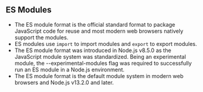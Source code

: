 ## ES Modules
- The ES module format is the official standard format to package JavaScript code for reuse and most modern web browsers natively support the modules.
- ES modules use `import` to import modules and `export` to export modules.
- The ES module format was introduced in Node.js v8.5.0 as the JavaScript module system was standardized. Being an experimental module, the --experimental-modules flag was required to successfully run an ES module in a Node.js environment.
- The ES module format is the default module system in modern web browsers and Node.js v13.2.0 and later.